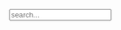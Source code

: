 <!-- Html Elements for Search -->
<center>
<div id="search-container">
<input type="text" id="search-input" placeholder="search...">
<ul id="results-container"></ul>
</div>
</center>

<!-- Script pointing to search-script.js -->
<script src="/search-script.js" type="text/javascript"></script>

<!-- Configuration -->
<script>
SimpleJekyllSearch({
  searchInput: document.getElementById('search-input'),
  resultsContainer: document.getElementById('results-container'),
  json: '/search.json'
})
</script>
